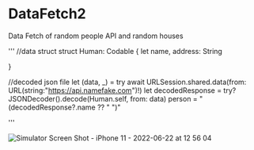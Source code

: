 # DataFetch2
Data Fetch of random people API and random houses

'''
//data struct 
struct Human: Codable {
    let name, address: String

}

//decoded json file
let (data, _) = try await URLSession.shared.data(from: URL(string:"https://api.namefake.com")!)
let decodedResponse = try? JSONDecoder().decode(Human.self, from: data)
person = "\(decodedResponse?.name ?? " ")"


'''




![Simulator Screen Shot - iPhone 11 - 2022-06-22 at 12 56 04](https://user-images.githubusercontent.com/106954791/175012668-0be8b653-c5ee-4c4a-ab47-ebd054f5ae8d.png)
